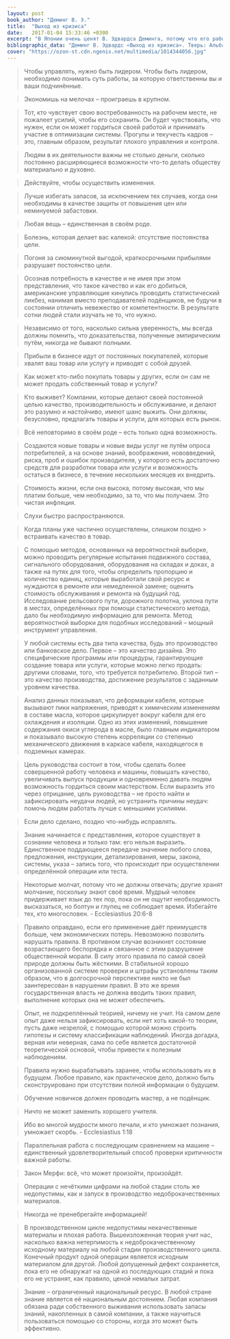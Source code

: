 ```yaml
---
layout: post
book_author: "Деминг В. Э."
title:  "Выход из кризиса"
date:   2017-01-04 15:33:46 +0300
excerpt: "В Японии очень ценят В. Эдвардса Деминга, потому что его работа в качестве консультанта помогла японской промышленности усвоить новые принципы управления и произвести революцию в качестве и производительности. Японцы очень быстро смогли восстановить  и наладить разрушенное войной хозяйство, используя 14 принципов управления доктора Деминга, и так преуспели, что очень скоро японская экономика обогнала экономику Соединённых Штатов. Прочитав его книгу «Выход из кризиса», можно многому научиться. Книга будет интересна как начинающим бизнесменам, так и руководителям больших и мелких предприятий."
bibliographic_data: "Деминг В. Эдвардс «Выход из кризиса». Тверь: Альба, 1994"
cover: "https://ozon-st.cdn.ngenix.net/multimedia/1014344056.jpg"
---
```


> Чтобы управлять, нужно быть лидером. Чтобы быть лидером, необходимо понимать суть работы, за которую ответственны вы и ваши подчинённые.

> Экономишь на мелочах – проиграешь в крупном.

> Тот, кто чувствует свою востребованность на рабочем месте, не пожалеет усилий, чтобы его сохранить. Он будет чувствовать, что нужен, если он может гордиться своей работой и принимать участие в оптимизации системы. Прогулы и текучесть кадров – это, главным образом, результат плохого управления и контроля.

> Людям в их деятельности важны не столько деньги, сколько постоянно расширяющиеся возможности что-то делать обществу материально и духовно.

> Действуйте, чтобы осуществить изменения.

> Лучше избегать запасов, за исключением тех случаев, когда они необходимы в качестве защиты от повышения цен или неминуемой забастовки.

> Любая вещь – единственная в своём роде.

> Болезнь, которая делает вас калекой: отсутствие постоянства цели.

> Погоня за сиюминутной выгодой, краткосрочными прибылями разрушает постоянство цели.

> Осознав потребность в качестве и не имея при этом представления, что такое качество и как его добиться, американские управляющие кинулись проводить статистический ликбез, нанимая вместо преподавателей подёнщиков, не будучи в состоянии отличить невежество от компетентности. В результате сотни людей стали изучать не то, что нужно.

> Независимо от того, насколько сильна уверенность, мы всегда должны помнить, что доказательства, полученные эмпирическим путём, никогда не бывают полными.

> Прибыли в бизнесе идут от постоянных покупателей, которые хвалят ваш товар или услугу и приводят с собой друзей.

> Как может кто-либо покупать товары у других, если он сам не может продать собственный товар и услуги?

> Кто выживет? Компании, которые делают своей постоянной целью качество, производительность и обслуживание, и делают это разумно и настойчиво, имеют шанс выжить. Они должны, безусловно, предлагать товары и услуги, для которых есть рынок.

> Всё неповторимо в своём роде – есть только одна возможность.

> Создаются новые товары и новые виды услуг не путём опроса потребителей, а на основе знаний, воображения, нововведений, риска, проб и ошибок производителя, у которого есть достаточно средств для разработки товара или услуги и возможность остаться в бизнесе, в течение нескольких месяцев их внедрить.

> Стоимость жизни, если она высока, потому высокая, что мы платим больше, чем необходимо, за то, что мы получаем. Это чистая инфляция.

> Слухи быстро распространяются.

> Когда планы уже частично осуществлены, слишком поздно > встраивать качество в товар.

> С помощью методов, основанных на вероятностной выборке, можно проводить регулярные испытания подвижного состава, сигнального оборудования, оборудования на складах и доках, а также на путях для того, чтобы определить пропорцию и количество единиц, которые выработали свой ресурс и нуждаются в ремонте или немедленной замене; оценить стоимость обслуживания и ремонта на будущий год. Исследование рельсового пути, дорожного полотна, уклона пути в местах, определённых при помощи статистического метода, дало бы необходимую информацию для ремонта. Метод вероятностной выборки для подобных исследований – мощный инструмент управления.

> У любой системы есть два типа качества, будь это производство или банковское дело. Первое – это качество дизайна. Это специфические программы или процедуры, гарантирующие создание товара или услуги, которые можно легко продать: другими словами, того, что требуется потребителю. Второй тип – это качество производства, достижение результатов с заданным уровнем качества.

> Анализ данных показывал, что деформации кабеля, которые вызывают пики напряжения, приводят к химическим изменениям в составе масла, которое циркулирует вокруг кабеля для его охлаждения и изоляции. Одно из этих изменений, повышение содержания окиси углерода в масле, было главным индикатором и показывало высокую степень корреляции со степенью механического движения в каркасе кабеля, находящегося в подземных камерах.

> Цель руководства состоит в том, чтобы сделать более совершенной работу человека и машины, повышать качество, увеличивать выпуск продукции и одновременно давать людям возможность гордиться своим мастерством. Если выразить это через отрицание, цель руководства – не просто найти и зафиксировать неудачи людей, но устранить причины неудач: помочь людям работать лучше с меньшими усилиями.

> Если дело сделано, поздно что-нибудь исправлять.

> Знание начинается с представления, которое существует в сознании человека и только там: его нельзя выразить. Единственное поддающееся передаче значение любого слова, предложения, инструкции, детализирования, меры, закона, системы, указа – запись того, что происходит при осуществлении определённой операции или теста.

> Некоторые молчат, потому что не должны отвечать; другие хранят молчание, поскольку знают своё время.
Мудрый человек придерживает язык до тех пор, пока он не ощутит необходимость высказаться, но болтун и глупец не соблюдает время. Избегайте тех, кто многословен. - Ecclesiastius 20:6-8

> Правило оправдано, если его применение даёт преимуществ больше, чем экономических потерь. Невозможно позволить нарушать правила. В противном случае возникнет состояние возрастающего беспорядка и связанное с этим разрушение общественной морали. В силу этого правила по самой своей природе должны быть жёсткими. В стабильной хорошо организованной системе проверки и штрафы установлены таким образом, что в долгосрочной перспективе никто не был заинтересован в нарушении правил. В это же время государственная власть не должна вводить таких правил, выполнение которых она не может обеспечить.

> Опыт, не подкреплённый теорией, ничему не учит. На самом деле опыт даже нельзя зафиксировать, если нет хоть какой-то теории, пусть даже незрелой, с помощью которой можно строить гипотезы и систему классификации наблюдений. Иногда догадка, верная или неверная, сама по себе является достаточной теоретической основой, чтобы привести к полезным наблюдениям.

> Правила нужно вырабатывать заранее, чтобы использовать их в будущем. Любое правило, как практическое дело, должно быть сконструировано при отсутствии полной информации о будущем.

> Обучение новичков должен проводить мастер, а не подёнщик.

> Ничто не может заменить хорошего учителя.

> Ибо во многой мудрости много печали, и кто умножает познания, умножает скорбь. - Ecclesiastius 1:18

> Параллельная работа с последующим сравнением на машине – единственный удовлетворительный способ проверки критичности важной работы.

> Закон Мерфи: всё, что может произойти, произойдёт.

> Операции с нечёткими цифрами на любой стадии столь же недопустимы, как и запуск в производство недоброкачественных материалов.

> Никогда не пренебрегайте информацией!

> В производственном цикле недопустимы некачественные материалы и плохая работа. Вышеизложенная теория учит нас, насколько важна нетерпимость к недоброкачественному исходному материалу на любой стадии производственного цикла. Конечный продукт одной операции является исходным материалом для другой. Любой допущенный дефект сохраняется, пока его не обнаружат на одной из последующих стадий и пока его не устранят, как правило, ценой немалых затрат.

> Знание – ограниченный национальный ресурс. В любой стране знание является её национальным достоянием. Любая компания обязана ради собственного выживания использовать запасы знаний, накопленных в самой компании, а также научиться пользоваться помощью со стороны, когда это может быть эффективно.
